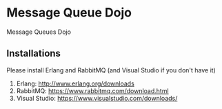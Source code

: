 # Message Queue Dojo
Message Queues Dojo

## Installations
Please install Erlang and RabbitMQ (and Visual Studio if you don't have it)
1. Erlang: http://www.erlang.org/downloads
2. RabbitMQ: https://www.rabbitmq.com/download.html
3. Visual Studio: https://www.visualstudio.com/downloads/

